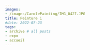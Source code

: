 ```yaml
---
images:
- /images/CarolePainting/IMG_0427.JPG
title: Peinture 1
#date: 2022-07-23
tags:
- archive # all posts
- expo
- accueil
---
```




